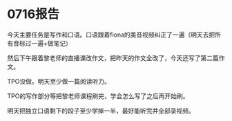 # 0716报告

今天主要任务是写作和口语。口语跟着fiona的美音视频纠正了一遍（明天去把所有音标过一遍+做笔记）

然后下午跟着黎老师的直播课改作文，把昨天的作文全改了，今天还写了第二篇作文。

TPO没做。明天至少做一篇阅读听力。

TPO的写作部分等把黎老师课程刷完，学会怎么写了之后再开始刷。

明天把独立口语剩下的段子至少学掉一半，最好能听完并全部录视频。